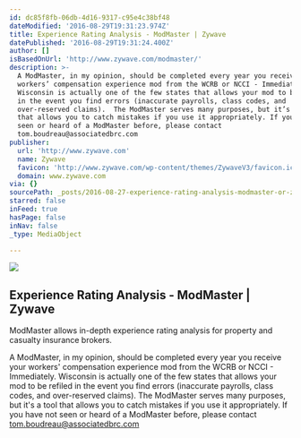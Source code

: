 ```yaml
---
id: dc85f8fb-06db-4d16-9317-c95e4c38bf48
dateModified: '2016-08-29T19:31:23.974Z'
title: Experience Rating Analysis - ModMaster | Zywave
datePublished: '2016-08-29T19:31:24.400Z'
author: []
isBasedOnUrl: 'http://www.zywave.com/modmaster/'
description: >-
  A ModMaster, in my opinion, should be completed every year you receive your
  workers’ compensation experience mod from the WCRB or NCCI - Immediately. 
  Wisconsin is actually one of the few states that allows your mod to be refiled
  in the event you find errors (inaccurate payrolls, class codes, and
  over-reserved claims).  The ModMaster serves many purposes, but it’s a tool
  that allows you to catch mistakes if you use it appropriately. If you have not
  seen or heard of a ModMaster before, please contact
  tom.boudreau@associatedbrc.com
publisher:
  url: 'http://www.zywave.com'
  name: Zywave
  favicon: 'http://www.zywave.com/wp-content/themes/ZywaveV3/favicon.ico'
  domain: www.zywave.com
via: {}
sourcePath: _posts/2016-08-27-experience-rating-analysis-modmaster-or-zywave.md
starred: false
inFeed: true
hasPage: false
inNav: false
_type: MediaObject

---
```

<article style=""><img src="https://imgflo.herokuapp.com/graph/vahj1ThiexotieMo/1b704a309ddf454879352c1e8979f6ce/noop.png?input=http%3A%2F%2Fwww.zywave.com%2Fwp-content%2Fthemes%2FZywaveV3%2Fimages%2Fproducts%2Fmm%2FCS3-Slice01.png" /><h1>Experience Rating Analysis - ModMaster | Zywave</h1><p>ModMaster allows in-depth experience rating analysis for property and casualty insurance brokers.</p></article>

A ModMaster, in my opinion, should be completed every year you receive your workers' compensation experience mod from the WCRB or NCCI - Immediately. Wisconsin is actually one of the few states that allows your mod to be refiled in the event you find errors (inaccurate payrolls, class codes, and over-reserved claims). The ModMaster serves many purposes, but it's a tool that allows you to catch mistakes if you use it appropriately. If you have not seen or heard of a ModMaster before, please contact tom.boudreau@associatedbrc.com